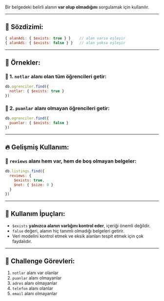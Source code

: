 
Bir belgedeki belirli alanın **var olup olmadığını** sorgulamak için kullanılır.

---

## 🔹 Sözdizimi:

```js
{ alanAdi: { $exists: true } }    // alan varsa eşleşir
{ alanAdi: { $exists: false } }   // alan yoksa eşleşir
```

---

## 🧪 Örnekler:

### 🎯 1. `notlar` alanı olan tüm öğrencileri getir:

```js
db.ogrenciler.find({
  notlar: { $exists: true }
})
```

### 🎯 2. `puanlar` alanı olmayan öğrencileri getir:

```js
db.ogrenciler.find({
  puanlar: { $exists: false }
})
```

---

## 🔥 Gelişmiş Kullanım:

### 📝 `reviews` alanı hem var, hem de boş olmayan belgeler:

```js
db.listings.find({
  reviews: {
    $exists: true,
    $not: { $size: 0 }
  }
})
```

---

## 🧠 Kullanım İpuçları:

- `$exists` **yalnızca alanın varlığını kontrol eder**, içeriği önemli değildir.
- `false` değeri, alanın hiç tanımlı olmadığı belgeleri getirir.
- Veri modelini kontrol etmek ve eksik alanları tespit etmek için çok faydalıdır.

---

## 🎯 Challenge Görevleri:

1. `notlar` alanı var olanlar
2. `puanlar` alanı olmayanlar
3. `adres` alanı olmayanlar
4. `telefon` alanı olanlar
5. `email` alanı olmayanlar
